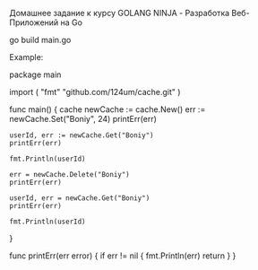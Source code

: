 Домашнее задание к курсу 
GOLANG NINJA - Разработка Веб-Приложений на Go

go build main.go 


Example:

package main

import (
	"fmt"
	"github.com/124um/cache.git"
)

func main() {
	cache
	newCache := cache.New()
	err := newCache.Set("Boniy", 24)
	printErr(err)

	userId, err := newCache.Get("Boniy")
	printErr(err)

	fmt.Println(userId)

	err = newCache.Delete("Boniy")
	printErr(err)

	userId, err = newCache.Get("Boniy")
	printErr(err)

	fmt.Println(userId)
}

func printErr(err error) {
	if err != nil {
		fmt.Println(err)
		return
	}
}
